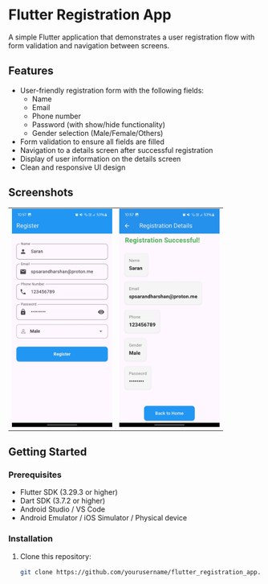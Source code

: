# Flutter Registration App

A simple Flutter application that demonstrates a user registration flow with form validation and navigation between screens.

## Features

- User-friendly registration form with the following fields:
  - Name
  - Email
  - Phone number
  - Password (with show/hide functionality)
  - Gender selection (Male/Female/Others)
- Form validation to ensure all fields are filled
- Navigation to a details screen after successful registration
- Display of user information on the details screen
- Clean and responsive UI design

## Screenshots

<table>
  <tr>
    <td><img src="screenshots/registration_screen.jpg" alt="Registration Screen" width="200"/></td>
    <td><img src="screenshots/details_screen.jpg" alt="Details Screen" width="200"/></td>
  </tr>
</table>


## Getting Started

### Prerequisites

- Flutter SDK (3.29.3 or higher)
- Dart SDK (3.7.2  or higher)
- Android Studio / VS Code
- Android Emulator / iOS Simulator / Physical device

### Installation

1. Clone this repository:
   ```bash
   git clone https://github.com/yourusername/flutter_registration_app.git
